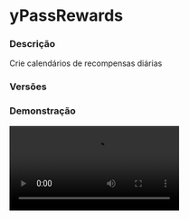# yPassRewards
<secondary-label ref="utility"/>

### Descrição
Crie calendários de recompensas diárias

### Versões
<secondary-label ref="1.8"/>
<secondary-label ref="1.9"/>
<secondary-label ref="1.10"/>
<secondary-label ref="1.11"/>
<secondary-label ref="1.12"/>
<secondary-label ref="1.13"/>
<secondary-label ref="1.14"/>
<secondary-label ref="1.15"/>
<secondary-label ref="1.16"/>
<secondary-label ref="1.17"/>
<secondary-label ref="1.18"/>
<secondary-label ref="1.19"/>
<secondary-label ref="1.20"/>
<secondary-label ref="1.21"/>

### Demonstração
<video src="//www.youtube.com/watch?v=iPZMa4spLA0"/>


<chapter title="Comandos" id="commands" collapsible="true">
<code-block lang="plain text">/diaria - Abre o menu principal
/diaria reload- Recarregar as configurações</code-block>
</chapter>

<chapter title="Permissões" id="permissions" collapsible="true">
<code-block lang="plain text">ypassrewards.use - Permissão para o /diaria
ypassrewards.admin.reload - Permissão para o /diaria reload</code-block>
</chapter>

## Configuração
<primary-label ref="config"/>
Confira os arquivos de configuração deste plugin e revise os detalhes para garantir uma implementação correta.

<chapter title="Arquivos de Configuração" collapsible="true">
<chapter title="Estrutura do diretório" collapsible="false">
<code-block lang="plain text" ignore-vars="true">
Estrutura do diretório:
└── yPassRewards/
    ├── passes/
    │    └── 2023_fev.yml
    ├── commands.yml
    ├── config.yml
    ├── menus.yml
    └── messages.yml
</code-block>
</chapter>

<chapter title="passes" collapsible="true">
<chapter title="2023_fev.yml" collapsible="true">
<code-block lang="yaml" ignore-vars="true">
<![CDATA[
year: 2023
month: 02

menu:
  name: '&8Recompensas FEV/2023'
  size: 27
  slots: [11, 12, 13, 14, 15]
  previous-slot: 10
  next-slot: 16

rewards:
  reward01:
    order: 01
    day: 01
    # Apenas com o yDiscordHook
    discord-hook-linked: false
    # Tempo mínimo do yTempoOnline
    # em segundos
    time-minimum: 60
    # Permissão para coletar sem precisar aguardar o tempo
    # Deixe '' (vazio) para não usar essa opção
    permission-bypass: ''
    # Item que aparecerá no preview.
    previews:
      already:
        material: 'IRON_INGOT'
        name: '&eRecompensa dia 01'
        amount: 64
        lore: [ '&cVocê já coletou esta recompensa.' ]
        enchants: []
      wait:
        material: 'IRON_INGOT'
        name: '&eRecompensa dia 01'
        amount: 64
        lore: [ '&7Esta é a recompensa do dia 01', '&7de fevereiro.', '', '&a>&f 64x Barra de Ferro', '', '&cAguarde para coletar.' ]
        enchants: []
      cant:
        material: 'IRON_INGOT'
        name: '&eRecompensa dia 01'
        amount: 64
        lore: [ '&7Esta é a recompensa do dia 01', '&7de fevereiro.', '', '&a>&f 64x Barra de Ferro', '', '&cO dia para coletar já passou.' ]
        enchants: []
      collect:
        material: 'IRON_INGOT'
        name: '&eRecompensa dia 01'
        amount: 64
        lore: [ '&7Esta é a recompensa do dia 01', '&7de fevereiro.', '', '&a>&f 64x Barra de Ferro', '', '&aClique para coletar' ]
        enchants: []
    # Item que será dado ao player
    item:
      give: true
      material: 'IRON_INGOT'
      name: ''
      amount: 64
      lore: []
      enchants: []
    # Comandos que será dado ao player
    command:
      give: false
      list: [ 'give {player} stone 1' ]
    # Mensagens da recompensa
    messages:
      chat: '&aRecompensa do dia 01 coletada com sucesso.'
      actionbar: '&aRecompensa do dia 01 coletada com sucesso.'
      title: ''
]]>
</code-block>
</chapter>

</chapter>

<chapter title="commands.yml" collapsible="true">
<code-block lang="yaml" ignore-vars="true">
<![CDATA[
#     ___                                          _
#    / __\___  _ __ ___  _ __ ___   __ _ _ __   __| |___
#   / /  / _ \| '_ ` _ \| '_ ` _ \ / _` | '_ \ / _` / __|
#  / /__| (_) | | | | | | | | | | | (_| | | | | (_| \__ \
#  \____/\___/|_| |_| |_|_| |_| |_|\__,_|_| |_|\__,_|___/
#
# Lista de comandos do plugin.

# Utilize "comando|comando" para criar aliases.
# Por exemplo: "gm|gamemode"
# Você pode criar quantas aliases quiser.
commands:
  passreward: 'passreward|calendariorecompensas|calendariorecompensa|recodiaria|recompensadiaria|recompensas|diaria|calendario'
]]>
</code-block>
</chapter>

<chapter title="config.yml" collapsible="true">
<code-block lang="yaml" ignore-vars="true">
<![CDATA[
#        ____               ____                            _
#  _   _|  _ \ __ _ ___ ___|  _ \ _____      ____ _ _ __ __| |___
# | | | | |_) / _` / __/ __| |_) / _ \ \ /\ / / _` | '__/ _` / __|
# | |_| |  __/ (_| \__ \__ \  _ <  __/\ V  V / (_| | | | (_| \__ \
#  \__, |_|   \__,_|___/___/_| \_\___| \_/\_/ \__,_|_|  \__,_|___/
#  |___/
# Discord: discord.ystoreplugins.com.br
# Site: ystoreplugins.com.br
#

# Modo de depuração para correção de problemas no plugin.
debug-mode: false

#      ___      _        _
#     /   \__ _| |_ __ _| |__   __ _ ___  ___
#    / /\ / _` | __/ _` | '_ \ / _` / __|/ _ \
#   / /_// (_| | || (_| | |_) | (_| \__ \  __/
#  /___,' \__,_|\__\__,_|_.__/ \__,_|___/\___|
#
# Configurações do banco de dados.

database:
  # Determina o tipo de banco de dados. Valores válidos: [SQLITE, MYSQL, HIKARI (recomendado)]
  storage-type: SQLITE

  # Dados para conexão ao banco de dados MYSQL.
  data:
    # Endereço de conexão do banco de dados. [EX: 127.0.0.1]
    host: localhost
    # Porta de conexão do banco de dados. [EX: 3306]
    port: 3306
    # Nome do banco de dados a ser conectado. [EX: minecraft]
    database: ''
    # Usuário de conexão. [EX: root]
    username: ''
    # Senha do usuário de conexão: [EX: 123]
    password: ''

#   __      _   _   _
#  / _\ ___| |_| |_(_)_ __   __ _ ___
#  \ \ / _ \ __| __| | '_ \ / _` / __|
#  _\ \  __/ |_| |_| | | | | (_| \__ \
#  \__/\___|\__|\__|_|_| |_|\__, |___/
#
# Sistemas principais.

# Delay para carregar os dados depois do login
# Necessário para usar em servidor de mina separado
# Recomendado: 20 ticks
login-delay: 20

# Forçar abrir o calendário ao logar
force-login: true
]]>
</code-block>
</chapter>

<chapter title="menus.yml" collapsible="true">
<code-block lang="yaml" ignore-vars="true">
<![CDATA[
#
#    /\/\   ___ _ __  _   _ ___
#   /    \ / _ \ '_ \| | | / __|
#  / /\/\ \  __/ | | | |_| \__ \
#  \/    \/\___|_| |_|\__,_|___/
#
# Sistema de menus.

# Setas dos menus.
arrows:
  back:
    material: 'ARROW:0'
    name: '&cVoltar'
    lore: ['&7Clique para voltar ao menu anterior.']
  previous:
    material: 'ARROW:0'
    name: '&cAnterior'
    lore: ['&7Clique para ir à página anterior.']
  next:
    material: 'ARROW:0'
    name: '&aPróximo'
    lore: ['&7Clique para ir à próxima página.']
]]>
</code-block>
</chapter>

<chapter title="messages.yml" collapsible="true">
<code-block lang="yaml" ignore-vars="true">
<![CDATA[
#
#    /\/\   ___  ___ ___  __ _  __ _  ___  ___
#   /    \ / _ \/ __/ __|/ _` |/ _` |/ _ \/ __|
#  / /\/\ \  __/\__ \__ \ (_| | (_| |  __/\__ \
#  \/    \/\___||___/___/\__,_|\__, |\___||___/
#                              |___/
#
# Plugin messages

chat:
  syntax: '&cUse: /{command} {syntax}'
  target: '&cJogador {player} não encontrado.'
  number: '&cO argumento não é um número.'
  permission: '&cVocê não tem permissão para fazer isto.'
  console: '&cApenas jogadores in-game podem realizar esta ação.'
  cancelled: '&cVocê cancelou a ação.'
  reload: '&aConfigurações recarregadas com sucesso.'
  help: |
    <nl>
    &aPasse diário comandos:
    <nl>
    &a> /diaria
    &a> /diaria reload
    <nl>
  no-exists: '&cNão há nenhum calendário de recompensas disponível.'
  discord-hook-linked: '&cVocê precisa estar vinculado para coletar.'
  time-minimum: '&cVocê precisa ter {time} online.'
]]>
</code-block>
</chapter>

</chapter>


## Erros comuns
<primary-label ref="errors"/>

Antes de configurar o plugin, revise os pontos listados aqui para evitar problemas frequentes durante a configuração.

<seealso style="cards">
    <category ref="wrs">
        <a href="yplugins.md"></a>        <a href="https://ystoreplugins.com.br/plugins/detalhes/101-yPassRewards">Site do plugin yPassRewards</a>
    </category>
</seealso>